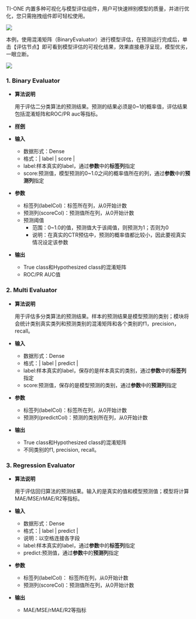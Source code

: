 TI-ONE 内置多种可视化与模型评估组件，用户可快速辨别模型的质量，并进行优化，您只需拖拽组件即可轻松使用。

![](https://main.qcloudimg.com/raw/0d5794c5bebe42eb0975dd1ea47d64f9.png)

本例，使用混淆矩阵（BinaryEvaluator）进行模型评估，在预测运行完成后，单击【评估节点】即可看到模型评估的可视化结果，效果直接悬浮呈现，模型优劣，一眼立断。 

![](https://main.qcloudimg.com/raw/30af13647fced4d35e8f9becb0d4b3be.png)

### 1. Binary Evaluator

- **算法说明**

  用于评估二分类算法的预测结果。预测的结果必须是0~1的概率值，评估结果包括混淆矩阵和ROC/PR auc等指标。

* [**样例**](https://tio.cloud.tencent.com/ml/platform.html?projectId=29&flowId=91)

- **输入**
  - 数据形式：Dense
  - 格式：| label | score |
  - label:样本真实的label，通过**参数**中的**标签列**指定
  - score:预测值，模型预测的0~1.0之间的概率值所在的列，通过**参数**中的**预测列**指定

- **参数**
  - 标签列(labelCol)：标签所在列，从0开始计数
  - 预测列(scoreCol)：预测值所在列，从0开始计数
  - 预测阈值
    - 范围：0~1.0的值，预测值大于该阈值，则预测为1；否则为0
    - 说明：在真实的CTR预估中，预测的概率值都比较小，因此要视真实情况设定该参数
- **输出**
  - True class和Hypothesized class的混淆矩阵
  - ROC/PR AUC值

### 2. Multi Evaluator

- **算法说明**

  用于评估多分类算法的预测结果。样本的预测结果是模型预测的类别；模块将会统计类别真实类列和预测类别的混淆矩阵和各个类别的f1，precision，recall。

- **输入**
  - 数据形式：Dense
  - 格式：| label | predict |
  - label:样本真实的label，保存的是样本真实的类别，通过**参数**中的**标签列**指定
  - score:预测值，保存的是模型预测的类别，通过**参数**中的**预测列**指定

- **参数**
  - 标签列(labelCol)：标签所在列，从0开始计数
  - 预测列(predictCol)：预测的类别所在列，从0开始计数
  
- **输出**
  - True class和Hypothesized class的混淆矩阵
  - 不同类别的f1, precision, recall。

### 3. Regression Evaluator

- **算法说明**

  用于评估回归算法的预测结果。输入的是真实的值和模型预测值；模型将计算MAE/MSE/rMAE/R2等指标。

- **输入**
  - 数据形式：Dense
  - 格式：| label | predict |
  - 说明：以空格连接各字段
  - label:样本真实的label，通过**参数**中的**标签列**指定
  - predict:预测值，通过**参数**中的**预测列**指定

- **参数**
  - 标签列(labelCol)： 标签所在列，从0开始计数
  - 预测列(scoreCol)：预测值所在列，从0开始计数
  
- **输出**
  - MAE/MSE/rMAE/R2等指标
